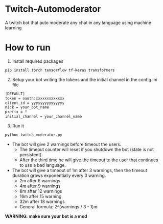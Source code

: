 # Twitch-Automoderator
A twitch bot that auto moderate any chat in any language using machine learning
# How to run
1) Install required packages
```bash
pip install torch tensorflow tf-keras transformers
```
2) Setup your bot writing the tokens and the initial channel in the config.ini file
```bash
[DEFAULT]
token = oauth:xxxxxxxxxxxxx
client_id = yyyyyyyyyyyyyyy
nick = your_bot_name
prefix = !
initial_channel = your_channel_name
```
3) Run it
```bash
python twitch_moderator.py
```
- The bot will give 2 warnings before timeout the users.
  - The timeout counter will reset if you shutdown the bot (state is not persistent).
  - After the third time he will give the timeout to the user that continues to use a bad language.
- The bot will give a timeout of 1m after 3 warnings, then the timeout duration grows exponentially every 3 warning.
  - 2m after 6 warnings
  - 4m after 9 warnings
  - 8m after 12 warnings
  - 16m after 15 warning
  - 32m after 18 warnings
  - General formula: 2^(warnings / 3 - 1)m

**WARNING: make sure your bot is a mod**
